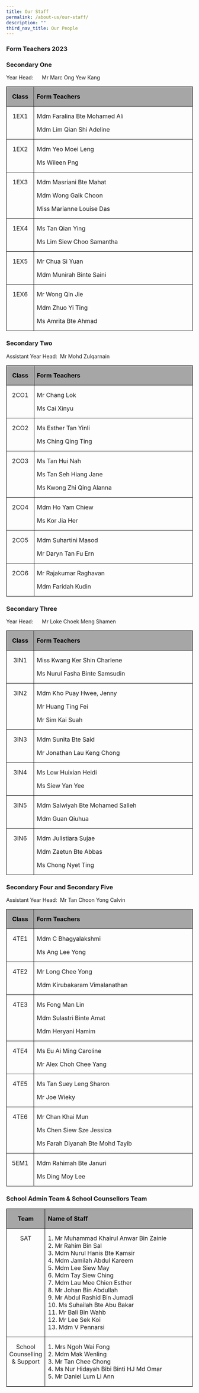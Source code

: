 ```yaml
---
title: Our Staff
permalink: /about-us/our-staff/
description: ""
third_nav_title: Our People
---
```

### Form Teachers 2023
### **Secondary One**

Year Head:&nbsp;&nbsp;&nbsp;&nbsp;&nbsp; Mr Marc Ong Yew Kang
<table style="border-collapse:collapse;border:none;mso-border-alt:solid windowtext .5pt;
 mso-yfti-tbllook:1184;mso-padding-alt:0cm 5.4pt 0cm 5.4pt" cellpadding="0" cellspacing="0" border="1" class="MsoTableGrid"><tbody><tr style="mso-yfti-irow:0;mso-yfti-firstrow:yes"><td style="width:49.25pt;border:solid windowtext 1.0pt;
  mso-border-alt:solid windowtext .5pt;background:#A6A6A6;mso-background-themecolor:
  background1;mso-background-themeshade:166;padding:0cm 5.4pt 0cm 5.4pt" valign="top" width="66"><p style="text-align:center" align="center" class="MsoNoSpacing"><b><span style="font-size:12.0pt;color:black;mso-color-alt:windowtext">Class</span></b><b><span style="font-size:12.0pt"></span></b></p></td><td style="width:418.25pt;border:solid windowtext 1.0pt;
  border-left:none;mso-border-left-alt:solid windowtext .5pt;mso-border-alt:
  solid windowtext .5pt;background:#A6A6A6;mso-background-themecolor:background1;
  mso-background-themeshade:166;padding:0cm 5.4pt 0cm 5.4pt" valign="top" width="558"><p class="MsoNoSpacing"><b><span style="font-size:12.0pt;color:black;
  mso-color-alt:windowtext">Form Teachers</span></b><b><span style="font-size:
  12.0pt"></span></b></p></td></tr><tr style="mso-yfti-irow:1"><td style="width:49.25pt;border:solid windowtext 1.0pt;
  border-top:none;mso-border-top-alt:solid windowtext .5pt;mso-border-alt:solid windowtext .5pt;
  padding:0cm 5.4pt 0cm 5.4pt" valign="top" width="66"><p style="text-align:center" align="center" class="MsoNoSpacing"><span style="font-size:12.0pt">1EX1</span></p></td><td style="width:418.25pt;border-top:none;border-left:
  none;border-bottom:solid windowtext 1.0pt;border-right:solid windowtext 1.0pt;
  mso-border-top-alt:solid windowtext .5pt;mso-border-left-alt:solid windowtext .5pt;
  mso-border-alt:solid windowtext .5pt;padding:0cm 5.4pt 0cm 5.4pt" valign="top" width="558"><p class="MsoNoSpacing"><span style="font-size:12.0pt">Mdm Faralina Bte Mohamed Ali</span></p><p class="MsoNoSpacing"><span style="font-size:12.0pt">Mdm Lim Qian Shi Adeline</span></p></td></tr><tr style="mso-yfti-irow:2"><td style="width:49.25pt;border:solid windowtext 1.0pt;
  border-top:none;mso-border-top-alt:solid windowtext .5pt;mso-border-alt:solid windowtext .5pt;
  padding:0cm 5.4pt 0cm 5.4pt" valign="top" width="66"><p style="text-align:center" align="center" class="MsoNoSpacing"><span style="font-size:12.0pt">1EX2</span></p></td><td style="width:418.25pt;border-top:none;border-left:
  none;border-bottom:solid windowtext 1.0pt;border-right:solid windowtext 1.0pt;
  mso-border-top-alt:solid windowtext .5pt;mso-border-left-alt:solid windowtext .5pt;
  mso-border-alt:solid windowtext .5pt;padding:0cm 5.4pt 0cm 5.4pt" valign="top" width="558"><p class="MsoNoSpacing"><span style="font-size:12.0pt">Mdm Yeo Moei Leng</span></p><p class="MsoNoSpacing"><span style="font-size:12.0pt">Ms Wileen Png</span></p></td></tr><tr style="mso-yfti-irow:3"><td style="width:49.25pt;border:solid windowtext 1.0pt;
  border-top:none;mso-border-top-alt:solid windowtext .5pt;mso-border-alt:solid windowtext .5pt;
  padding:0cm 5.4pt 0cm 5.4pt" valign="top" width="66"><p style="text-align:center" align="center" class="MsoNoSpacing"><span style="font-size:12.0pt">1EX3</span></p></td><td style="width:418.25pt;border-top:none;border-left:
  none;border-bottom:solid windowtext 1.0pt;border-right:solid windowtext 1.0pt;
  mso-border-top-alt:solid windowtext .5pt;mso-border-left-alt:solid windowtext .5pt;
  mso-border-alt:solid windowtext .5pt;padding:0cm 5.4pt 0cm 5.4pt" valign="top" width="558"><p class="MsoNoSpacing"><span style="font-size:12.0pt">Mdm Masriani Bte Mahat</span></p><p class="MsoNoSpacing"><span style="font-size:12.0pt">Mdm Wong Gaik Choon</span></p><p class="MsoNoSpacing"><span style="font-size:12.0pt">Miss Marianne Louise Das</span></p></td></tr><tr style="mso-yfti-irow:4"><td style="width:49.25pt;border:solid windowtext 1.0pt;
  border-top:none;mso-border-top-alt:solid windowtext .5pt;mso-border-alt:solid windowtext .5pt;
  padding:0cm 5.4pt 0cm 5.4pt" valign="top" width="66"><p style="text-align:center" align="center" class="MsoNoSpacing"><span style="font-size:12.0pt">1EX4</span></p></td><td style="width:418.25pt;border-top:none;border-left:
  none;border-bottom:solid windowtext 1.0pt;border-right:solid windowtext 1.0pt;
  mso-border-top-alt:solid windowtext .5pt;mso-border-left-alt:solid windowtext .5pt;
  mso-border-alt:solid windowtext .5pt;padding:0cm 5.4pt 0cm 5.4pt" valign="top" width="558"><p class="MsoNoSpacing"><span style="font-size:12.0pt">Ms Tan Qian Ying</span></p><p class="MsoNoSpacing"><span style="font-size:12.0pt">Ms Lim Siew Choo Samantha</span></p></td></tr><tr style="mso-yfti-irow:5"><td style="width:49.25pt;border:solid windowtext 1.0pt;
  border-top:none;mso-border-top-alt:solid windowtext .5pt;mso-border-alt:solid windowtext .5pt;
  padding:0cm 5.4pt 0cm 5.4pt" valign="top" width="66"><p style="text-align:center" align="center" class="MsoNoSpacing"><span style="font-size:12.0pt">1EX5</span></p></td><td style="width:418.25pt;border-top:none;border-left:
  none;border-bottom:solid windowtext 1.0pt;border-right:solid windowtext 1.0pt;
  mso-border-top-alt:solid windowtext .5pt;mso-border-left-alt:solid windowtext .5pt;
  mso-border-alt:solid windowtext .5pt;padding:0cm 5.4pt 0cm 5.4pt" valign="top" width="558"><p class="MsoNoSpacing"><span style="font-size:12.0pt">Mr Chua Si Yuan</span></p><p class="MsoNoSpacing"><span style="font-size:12.0pt">Mdm Munirah Binte Saini</span></p></td></tr><tr style="mso-yfti-irow:6;mso-yfti-lastrow:yes"><td style="width:49.25pt;border:solid windowtext 1.0pt;
  border-top:none;mso-border-top-alt:solid windowtext .5pt;mso-border-alt:solid windowtext .5pt;
  padding:0cm 5.4pt 0cm 5.4pt" valign="top" width="66"><p style="text-align:center" align="center" class="MsoNoSpacing"><span style="font-size:12.0pt">1EX6</span></p></td><td style="width:418.25pt;border-top:none;border-left:
  none;border-bottom:solid windowtext 1.0pt;border-right:solid windowtext 1.0pt;
  mso-border-top-alt:solid windowtext .5pt;mso-border-left-alt:solid windowtext .5pt;
  mso-border-alt:solid windowtext .5pt;padding:0cm 5.4pt 0cm 5.4pt" valign="top" width="558"><p class="MsoNoSpacing"><span style="font-size:12.0pt">Mr Wong Qin Jie</span></p><p class="MsoNoSpacing"><span style="font-size:12.0pt">Mdm Zhuo Yi Ting</span></p><p class="MsoNoSpacing"><span style="font-size:12.0pt">Ms Amrita Bte Ahmad</span></p></td></tr></tbody></table>

### **Secondary Two**
Assistant Year Head:&nbsp; Mr Mohd Zulqarnain
<table style="border-collapse:collapse;border:none;mso-border-alt:solid windowtext .5pt;
 mso-yfti-tbllook:1184;mso-padding-alt:0cm 5.4pt 0cm 5.4pt" cellpadding="0" cellspacing="0" border="1" class="MsoTableGrid"><tbody><tr style="mso-yfti-irow:0;mso-yfti-firstrow:yes"><td style="width:49.25pt;border:solid windowtext 1.0pt;
  mso-border-alt:solid windowtext .5pt;background:#A6A6A6;mso-background-themecolor:
  background1;mso-background-themeshade:166;padding:0cm 5.4pt 0cm 5.4pt" valign="top" width="66"><p style="text-align:center" align="center" class="MsoNoSpacing"><b><span style="font-size:12.0pt;color:black;mso-color-alt:windowtext">Class</span></b><b><span style="font-size:12.0pt"></span></b></p></td><td style="width:418.25pt;border:solid windowtext 1.0pt;
  border-left:none;mso-border-left-alt:solid windowtext .5pt;mso-border-alt:
  solid windowtext .5pt;background:#A6A6A6;mso-background-themecolor:background1;
  mso-background-themeshade:166;padding:0cm 5.4pt 0cm 5.4pt" valign="top" width="558"><p class="MsoNoSpacing"><b><span style="font-size:12.0pt;color:black;
  mso-color-alt:windowtext">Form Teachers</span></b><b><span style="font-size:
  12.0pt"></span></b></p></td></tr><tr style="mso-yfti-irow:1"><td style="width:49.25pt;border:solid windowtext 1.0pt;
  border-top:none;mso-border-top-alt:solid windowtext .5pt;mso-border-alt:solid windowtext .5pt;
  padding:0cm 5.4pt 0cm 5.4pt" valign="top" width="66"><p style="text-align:center" align="center" class="MsoNoSpacing"><span style="font-size:12.0pt">2CO1</span></p></td><td style="width:418.25pt;border-top:none;border-left:
  none;border-bottom:solid windowtext 1.0pt;border-right:solid windowtext 1.0pt;
  mso-border-top-alt:solid windowtext .5pt;mso-border-left-alt:solid windowtext .5pt;
  mso-border-alt:solid windowtext .5pt;padding:0cm 5.4pt 0cm 5.4pt" valign="top" width="558"><p class="MsoNoSpacing"><span style="font-size:12.0pt">Mr Chang Lok</span></p><p class="MsoNoSpacing"><span style="font-size:12.0pt">Ms Cai Xinyu</span></p></td></tr><tr style="mso-yfti-irow:2"><td style="width:49.25pt;border:solid windowtext 1.0pt;
  border-top:none;mso-border-top-alt:solid windowtext .5pt;mso-border-alt:solid windowtext .5pt;
  padding:0cm 5.4pt 0cm 5.4pt" valign="top" width="66"><p style="text-align:center" align="center" class="MsoNoSpacing"><span style="font-size:12.0pt">2CO2</span></p></td><td style="width:418.25pt;border-top:none;border-left:
  none;border-bottom:solid windowtext 1.0pt;border-right:solid windowtext 1.0pt;
  mso-border-top-alt:solid windowtext .5pt;mso-border-left-alt:solid windowtext .5pt;
  mso-border-alt:solid windowtext .5pt;padding:0cm 5.4pt 0cm 5.4pt" valign="top" width="558"><p class="MsoNoSpacing"><span style="font-size:12.0pt">Ms Esther Tan Yinli</span></p><p class="MsoNoSpacing"><span style="font-size:12.0pt">Ms Ching Qing Ting</span></p></td></tr><tr style="mso-yfti-irow:3"><td style="width:49.25pt;border:solid windowtext 1.0pt;
  border-top:none;mso-border-top-alt:solid windowtext .5pt;mso-border-alt:solid windowtext .5pt;
  padding:0cm 5.4pt 0cm 5.4pt" valign="top" width="66"><p style="text-align:center" align="center" class="MsoNoSpacing"><span style="font-size:12.0pt">2CO3</span></p></td><td style="width:418.25pt;border-top:none;border-left:
  none;border-bottom:solid windowtext 1.0pt;border-right:solid windowtext 1.0pt;
  mso-border-top-alt:solid windowtext .5pt;mso-border-left-alt:solid windowtext .5pt;
  mso-border-alt:solid windowtext .5pt;padding:0cm 5.4pt 0cm 5.4pt" valign="top" width="558"><p class="MsoNoSpacing"><span style="font-size:12.0pt">Ms Tan Hui Nah</span></p><p class="MsoNoSpacing"><span style="font-size:12.0pt">Ms Tan Seh Hiang Jane</span></p><p class="MsoNoSpacing"><span style="font-size:12.0pt">Ms Kwong Zhi Qing Alanna</span></p></td></tr><tr style="mso-yfti-irow:4"><td style="width:49.25pt;border:solid windowtext 1.0pt;
  border-top:none;mso-border-top-alt:solid windowtext .5pt;mso-border-alt:solid windowtext .5pt;
  padding:0cm 5.4pt 0cm 5.4pt" valign="top" width="66"><p style="text-align:center" align="center" class="MsoNoSpacing"><span style="font-size:12.0pt">2CO4</span></p></td><td style="width:418.25pt;border-top:none;border-left:
  none;border-bottom:solid windowtext 1.0pt;border-right:solid windowtext 1.0pt;
  mso-border-top-alt:solid windowtext .5pt;mso-border-left-alt:solid windowtext .5pt;
  mso-border-alt:solid windowtext .5pt;padding:0cm 5.4pt 0cm 5.4pt" valign="top" width="558"><p class="MsoNoSpacing"><span style="font-size:12.0pt">Mdm Ho Yam Chiew</span></p><p class="MsoNoSpacing"><span style="font-size:12.0pt">Ms Kor Jia Her</span></p></td></tr><tr style="mso-yfti-irow:5"><td style="width:49.25pt;border:solid windowtext 1.0pt;
  border-top:none;mso-border-top-alt:solid windowtext .5pt;mso-border-alt:solid windowtext .5pt;
  padding:0cm 5.4pt 0cm 5.4pt" valign="top" width="66"><p style="text-align:center" align="center" class="MsoNoSpacing"><span style="font-size:12.0pt">2CO5</span></p></td><td style="width:418.25pt;border-top:none;border-left:
  none;border-bottom:solid windowtext 1.0pt;border-right:solid windowtext 1.0pt;
  mso-border-top-alt:solid windowtext .5pt;mso-border-left-alt:solid windowtext .5pt;
  mso-border-alt:solid windowtext .5pt;padding:0cm 5.4pt 0cm 5.4pt" valign="top" width="558"><p class="MsoNoSpacing"><span style="font-size:12.0pt">Mdm Suhartini Masod</span></p><p class="MsoNoSpacing"><span style="font-size:12.0pt">Mr Daryn Tan Fu Ern</span></p></td></tr><tr style="mso-yfti-irow:6;mso-yfti-lastrow:yes"><td style="width:49.25pt;border:solid windowtext 1.0pt;
  border-top:none;mso-border-top-alt:solid windowtext .5pt;mso-border-alt:solid windowtext .5pt;
  padding:0cm 5.4pt 0cm 5.4pt" valign="top" width="66"><p style="text-align:center" align="center" class="MsoNoSpacing"><span style="font-size:12.0pt">2CO6</span></p></td><td style="width:418.25pt;border-top:none;border-left:
  none;border-bottom:solid windowtext 1.0pt;border-right:solid windowtext 1.0pt;
  mso-border-top-alt:solid windowtext .5pt;mso-border-left-alt:solid windowtext .5pt;
  mso-border-alt:solid windowtext .5pt;padding:0cm 5.4pt 0cm 5.4pt" valign="top" width="558"><p class="MsoNoSpacing"><span style="font-size:12.0pt">Mr Rajakumar Raghavan</span></p><p class="MsoNoSpacing"><span style="font-size:12.0pt">Mdm Faridah Kudin</span></p></td></tr></tbody></table>

### **Secondary Three**
Year Head:&nbsp;&nbsp;&nbsp;&nbsp;&nbsp; Mr Loke Choek Meng Shamen

<table style="border-collapse:collapse;border:none;mso-border-alt:solid windowtext .5pt;
 mso-yfti-tbllook:1184;mso-padding-alt:0cm 5.4pt 0cm 5.4pt" cellpadding="0" cellspacing="0" border="1" class="MsoTableGrid"><tbody><tr style="mso-yfti-irow:0;mso-yfti-firstrow:yes"><td style="width:49.25pt;border:solid windowtext 1.0pt;
  mso-border-alt:solid windowtext .5pt;background:#A6A6A6;mso-background-themecolor:
  background1;mso-background-themeshade:166;padding:0cm 5.4pt 0cm 5.4pt" valign="top" width="66"><p style="text-align:center" align="center" class="MsoNoSpacing"><b><span style="font-size:12.0pt;color:black;mso-color-alt:windowtext">Class</span></b><b><span style="font-size:12.0pt"></span></b></p></td><td style="width:418.25pt;border:solid windowtext 1.0pt;
  border-left:none;mso-border-left-alt:solid windowtext .5pt;mso-border-alt:
  solid windowtext .5pt;background:#A6A6A6;mso-background-themecolor:background1;
  mso-background-themeshade:166;padding:0cm 5.4pt 0cm 5.4pt" valign="top" width="558"><p class="MsoNoSpacing"><b><span style="font-size:12.0pt;color:black;
  mso-color-alt:windowtext">Form Teachers</span></b><b><span style="font-size:
  12.0pt"></span></b></p></td></tr><tr style="mso-yfti-irow:1"><td style="width:49.25pt;border:solid windowtext 1.0pt;
  border-top:none;mso-border-top-alt:solid windowtext .5pt;mso-border-alt:solid windowtext .5pt;
  padding:0cm 5.4pt 0cm 5.4pt" valign="top" width="66"><p style="text-align:center" align="center" class="MsoNoSpacing"><span style="font-size:12.0pt">3IN1</span></p></td><td style="width:418.25pt;border-top:none;border-left:
  none;border-bottom:solid windowtext 1.0pt;border-right:solid windowtext 1.0pt;
  mso-border-top-alt:solid windowtext .5pt;mso-border-left-alt:solid windowtext .5pt;
  mso-border-alt:solid windowtext .5pt;padding:0cm 5.4pt 0cm 5.4pt" valign="top" width="558"><p class="MsoNoSpacing"><span style="font-size:12.0pt">Miss Kwang Ker Shin Charlene</span></p><p class="MsoNoSpacing"><span style="font-size:12.0pt">Ms Nurul Fasha Binte Samsudin</span></p></td></tr><tr style="mso-yfti-irow:2"><td style="width:49.25pt;border:solid windowtext 1.0pt;
  border-top:none;mso-border-top-alt:solid windowtext .5pt;mso-border-alt:solid windowtext .5pt;
  padding:0cm 5.4pt 0cm 5.4pt" valign="top" width="66"><p style="text-align:center" align="center" class="MsoNoSpacing"><span style="font-size:12.0pt">3IN2</span></p></td><td style="width:418.25pt;border-top:none;border-left:
  none;border-bottom:solid windowtext 1.0pt;border-right:solid windowtext 1.0pt;
  mso-border-top-alt:solid windowtext .5pt;mso-border-left-alt:solid windowtext .5pt;
  mso-border-alt:solid windowtext .5pt;padding:0cm 5.4pt 0cm 5.4pt" valign="top" width="558"><p class="MsoNoSpacing"><span style="font-size:12.0pt">Mdm Kho Puay Hwee, Jenny</span></p><p class="MsoNoSpacing"><span style="font-size:12.0pt">Mr Huang Ting Fei</span></p><p class="MsoNoSpacing"><span style="font-size:12.0pt">Mr Sim Kai Suah</span></p></td></tr><tr style="mso-yfti-irow:3"><td style="width:49.25pt;border:solid windowtext 1.0pt;
  border-top:none;mso-border-top-alt:solid windowtext .5pt;mso-border-alt:solid windowtext .5pt;
  padding:0cm 5.4pt 0cm 5.4pt" valign="top" width="66"><p style="text-align:center" align="center" class="MsoNoSpacing"><span style="font-size:12.0pt">3IN3</span></p></td><td style="width:418.25pt;border-top:none;border-left:
  none;border-bottom:solid windowtext 1.0pt;border-right:solid windowtext 1.0pt;
  mso-border-top-alt:solid windowtext .5pt;mso-border-left-alt:solid windowtext .5pt;
  mso-border-alt:solid windowtext .5pt;padding:0cm 5.4pt 0cm 5.4pt" valign="top" width="558"><p class="MsoNoSpacing"><span style="font-size:12.0pt">Mdm Sunita Bte Said</span></p><p class="MsoNoSpacing"><span style="font-size:12.0pt">Mr Jonathan Lau Keng Chong</span></p></td></tr><tr style="mso-yfti-irow:4"><td style="width:49.25pt;border:solid windowtext 1.0pt;
  border-top:none;mso-border-top-alt:solid windowtext .5pt;mso-border-alt:solid windowtext .5pt;
  padding:0cm 5.4pt 0cm 5.4pt" valign="top" width="66"><p style="text-align:center" align="center" class="MsoNoSpacing"><span style="font-size:12.0pt">3IN4</span></p></td><td style="width:418.25pt;border-top:none;border-left:
  none;border-bottom:solid windowtext 1.0pt;border-right:solid windowtext 1.0pt;
  mso-border-top-alt:solid windowtext .5pt;mso-border-left-alt:solid windowtext .5pt;
  mso-border-alt:solid windowtext .5pt;padding:0cm 5.4pt 0cm 5.4pt" valign="top" width="558"><p class="MsoNoSpacing"><span style="font-size:12.0pt">Ms Low Huixian Heidi</span></p><p class="MsoNoSpacing"><span style="font-size:12.0pt">Ms Siew Yan Yee</span></p></td></tr><tr style="mso-yfti-irow:5"><td style="width:49.25pt;border:solid windowtext 1.0pt;
  border-top:none;mso-border-top-alt:solid windowtext .5pt;mso-border-alt:solid windowtext .5pt;
  padding:0cm 5.4pt 0cm 5.4pt" valign="top" width="66"><p style="text-align:center" align="center" class="MsoNoSpacing"><span style="font-size:12.0pt">3IN5</span></p></td><td style="width:418.25pt;border-top:none;border-left:
  none;border-bottom:solid windowtext 1.0pt;border-right:solid windowtext 1.0pt;
  mso-border-top-alt:solid windowtext .5pt;mso-border-left-alt:solid windowtext .5pt;
  mso-border-alt:solid windowtext .5pt;padding:0cm 5.4pt 0cm 5.4pt" valign="top" width="558"><p class="MsoNoSpacing"><span style="font-size:12.0pt">Mdm Salwiyah Bte Mohamed Salleh</span></p><p class="MsoNoSpacing"><span style="font-size:12.0pt">Mdm Guan Qiuhua</span></p></td></tr><tr style="mso-yfti-irow:6;mso-yfti-lastrow:yes"><td style="width:49.25pt;border:solid windowtext 1.0pt;
  border-top:none;mso-border-top-alt:solid windowtext .5pt;mso-border-alt:solid windowtext .5pt;
  padding:0cm 5.4pt 0cm 5.4pt" valign="top" width="66"><p style="text-align:center" align="center" class="MsoNoSpacing"><span style="font-size:12.0pt">3IN6</span></p></td><td style="width:418.25pt;border-top:none;border-left:
  none;border-bottom:solid windowtext 1.0pt;border-right:solid windowtext 1.0pt;
  mso-border-top-alt:solid windowtext .5pt;mso-border-left-alt:solid windowtext .5pt;
  mso-border-alt:solid windowtext .5pt;padding:0cm 5.4pt 0cm 5.4pt" valign="top" width="558"><p class="MsoNoSpacing"><span style="font-size:12.0pt">Mdm Julistiara Sujae</span></p><p class="MsoNoSpacing"><span style="font-size:12.0pt">Mdm Zaetun Bte Abbas</span></p><p class="MsoNoSpacing"><span style="font-size:12.0pt">Ms Chong Nyet Ting</span></p></td></tr></tbody></table>

### **Secondary Four and Secondary Five**

Assistant Year Head:&nbsp; Mr Tan Choon Yong Calvin

<table style="border-collapse:collapse;border:none;mso-border-alt:solid windowtext .5pt;
 mso-yfti-tbllook:1184;mso-padding-alt:0cm 5.4pt 0cm 5.4pt" cellpadding="0" cellspacing="0" border="1" class="MsoTableGrid"><tbody><tr style="mso-yfti-irow:0;mso-yfti-firstrow:yes"><td style="width:49.25pt;border:solid windowtext 1.0pt;
  mso-border-alt:solid windowtext .5pt;background:#A6A6A6;mso-background-themecolor:
  background1;mso-background-themeshade:166;padding:0cm 5.4pt 0cm 5.4pt" valign="top" width="66"><p style="text-align:center" align="center" class="MsoNoSpacing"><b><span style="font-size:12.0pt;color:black;mso-color-alt:windowtext">Class</span></b><b><span style="font-size:12.0pt"></span></b></p></td><td style="width:418.25pt;border:solid windowtext 1.0pt;
  border-left:none;mso-border-left-alt:solid windowtext .5pt;mso-border-alt:
  solid windowtext .5pt;background:#A6A6A6;mso-background-themecolor:background1;
  mso-background-themeshade:166;padding:0cm 5.4pt 0cm 5.4pt" valign="top" width="558"><p class="MsoNoSpacing"><b><span style="font-size:12.0pt;color:black;
  mso-color-alt:windowtext">Form Teachers</span></b><b><span style="font-size:
  12.0pt"></span></b></p></td></tr><tr style="mso-yfti-irow:1"><td style="width:49.25pt;border:solid windowtext 1.0pt;
  border-top:none;mso-border-top-alt:solid windowtext .5pt;mso-border-alt:solid windowtext .5pt;
  padding:0cm 5.4pt 0cm 5.4pt" valign="top" width="66"><p style="text-align:center" align="center" class="MsoNoSpacing"><span style="font-size:12.0pt">4TE1</span></p></td><td style="width:418.25pt;border-top:none;border-left:
  none;border-bottom:solid windowtext 1.0pt;border-right:solid windowtext 1.0pt;
  mso-border-top-alt:solid windowtext .5pt;mso-border-left-alt:solid windowtext .5pt;
  mso-border-alt:solid windowtext .5pt;padding:0cm 5.4pt 0cm 5.4pt" valign="top" width="558"><p class="MsoNoSpacing"><span style="font-size:12.0pt">Mdm C Bhagyalakshmi</span></p><p class="MsoNoSpacing"><span style="font-size:12.0pt">Ms Ang Lee Yong</span></p></td></tr><tr style="mso-yfti-irow:2"><td style="width:49.25pt;border:solid windowtext 1.0pt;
  border-top:none;mso-border-top-alt:solid windowtext .5pt;mso-border-alt:solid windowtext .5pt;
  padding:0cm 5.4pt 0cm 5.4pt" valign="top" width="66"><p style="text-align:center" align="center" class="MsoNoSpacing"><span style="font-size:12.0pt">4TE2</span></p></td><td style="width:418.25pt;border-top:none;border-left:
  none;border-bottom:solid windowtext 1.0pt;border-right:solid windowtext 1.0pt;
  mso-border-top-alt:solid windowtext .5pt;mso-border-left-alt:solid windowtext .5pt;
  mso-border-alt:solid windowtext .5pt;padding:0cm 5.4pt 0cm 5.4pt" valign="top" width="558"><p class="MsoNoSpacing"><span style="font-size:12.0pt">Mr Long Chee Yong</span></p><p class="MsoNoSpacing"><span style="font-size:12.0pt">Mdm Kirubakaram Vimalanathan</span></p></td></tr><tr style="mso-yfti-irow:3"><td style="width:49.25pt;border:solid windowtext 1.0pt;
  border-top:none;mso-border-top-alt:solid windowtext .5pt;mso-border-alt:solid windowtext .5pt;
  padding:0cm 5.4pt 0cm 5.4pt" valign="top" width="66"><p style="text-align:center" align="center" class="MsoNoSpacing"><span style="font-size:12.0pt">4TE3</span></p></td><td style="width:418.25pt;border-top:none;border-left:
  none;border-bottom:solid windowtext 1.0pt;border-right:solid windowtext 1.0pt;
  mso-border-top-alt:solid windowtext .5pt;mso-border-left-alt:solid windowtext .5pt;
  mso-border-alt:solid windowtext .5pt;padding:0cm 5.4pt 0cm 5.4pt" valign="top" width="558"><p class="MsoNoSpacing"><span style="font-size:12.0pt">Ms Fong Man Lin</span></p><p class="MsoNoSpacing"><span style="font-size:12.0pt">Mdm Sulastri Binte Amat</span></p><p class="MsoNoSpacing"><span style="font-size:12.0pt">Mdm Heryani Hamim</span></p></td></tr><tr style="mso-yfti-irow:4"><td style="width:49.25pt;border:solid windowtext 1.0pt;
  border-top:none;mso-border-top-alt:solid windowtext .5pt;mso-border-alt:solid windowtext .5pt;
  padding:0cm 5.4pt 0cm 5.4pt" valign="top" width="66"><p style="text-align:center" align="center" class="MsoNoSpacing"><span style="font-size:12.0pt">4TE4</span></p></td><td style="width:418.25pt;border-top:none;border-left:
  none;border-bottom:solid windowtext 1.0pt;border-right:solid windowtext 1.0pt;
  mso-border-top-alt:solid windowtext .5pt;mso-border-left-alt:solid windowtext .5pt;
  mso-border-alt:solid windowtext .5pt;padding:0cm 5.4pt 0cm 5.4pt" valign="top" width="558"><p class="MsoNoSpacing"><span style="font-size:12.0pt">Ms Eu Ai Ming Caroline</span></p><p class="MsoNoSpacing"><span style="font-size:12.0pt">Mr Alex Choh Chee Yang</span></p></td></tr><tr style="mso-yfti-irow:5"><td style="width:49.25pt;border:solid windowtext 1.0pt;
  border-top:none;mso-border-top-alt:solid windowtext .5pt;mso-border-alt:solid windowtext .5pt;
  padding:0cm 5.4pt 0cm 5.4pt" valign="top" width="66"><p style="text-align:center" align="center" class="MsoNoSpacing"><span style="font-size:12.0pt">4TE5</span></p></td><td style="width:418.25pt;border-top:none;border-left:
  none;border-bottom:solid windowtext 1.0pt;border-right:solid windowtext 1.0pt;
  mso-border-top-alt:solid windowtext .5pt;mso-border-left-alt:solid windowtext .5pt;
  mso-border-alt:solid windowtext .5pt;padding:0cm 5.4pt 0cm 5.4pt" valign="top" width="558"><p class="MsoNoSpacing"><span style="font-size:12.0pt">Ms Tan Suey Leng Sharon</span></p><p class="MsoNoSpacing"><span style="font-size:12.0pt">Mr Joe Wieky</span></p></td></tr><tr style="mso-yfti-irow:6"><td style="width:49.25pt;border:solid windowtext 1.0pt;
  border-top:none;mso-border-top-alt:solid windowtext .5pt;mso-border-alt:solid windowtext .5pt;
  padding:0cm 5.4pt 0cm 5.4pt" valign="top" width="66"><p style="text-align:center" align="center" class="MsoNoSpacing"><span style="font-size:12.0pt">4TE6</span></p></td><td style="width:418.25pt;border-top:none;border-left:
  none;border-bottom:solid windowtext 1.0pt;border-right:solid windowtext 1.0pt;
  mso-border-top-alt:solid windowtext .5pt;mso-border-left-alt:solid windowtext .5pt;
  mso-border-alt:solid windowtext .5pt;padding:0cm 5.4pt 0cm 5.4pt" valign="top" width="558"><p class="MsoNoSpacing"><span style="font-size:12.0pt">Mr Chan Khai Mun</span></p><p class="MsoNoSpacing"><span style="font-size:12.0pt">Ms Chen Siew Sze Jessica</span></p><p class="MsoNoSpacing"><span style="font-size:12.0pt">Ms Farah Diyanah Bte Mohd Tayib</span></p></td></tr><tr style="mso-yfti-irow:7;mso-yfti-lastrow:yes"><td style="width:49.25pt;border:solid windowtext 1.0pt;
  border-top:none;mso-border-top-alt:solid windowtext .5pt;mso-border-alt:solid windowtext .5pt;
  padding:0cm 5.4pt 0cm 5.4pt" valign="top" width="66"><p style="text-align:center" align="center" class="MsoNoSpacing"><span style="font-size:12.0pt">5EM1</span></p></td><td style="width:418.25pt;border-top:none;border-left:
  none;border-bottom:solid windowtext 1.0pt;border-right:solid windowtext 1.0pt;
  mso-border-top-alt:solid windowtext .5pt;mso-border-left-alt:solid windowtext .5pt;
  mso-border-alt:solid windowtext .5pt;padding:0cm 5.4pt 0cm 5.4pt" valign="top" width="558"><p class="MsoNoSpacing"><span style="font-size:12.0pt">Mdm Rahimah Bte Januri</span></p><p class="MsoNoSpacing"><span style="font-size:12.0pt">Ms Ding Moy Lee</span></p></td></tr></tbody></table>
	
### **School Admin Team &amp; School Counsellors Team**

<table style="border-collapse:collapse;border:none;mso-border-alt:solid windowtext .5pt;
 mso-yfti-tbllook:1184;mso-padding-alt:0cm 5.4pt 0cm 5.4pt" cellpadding="0" cellspacing="0" border="1" class="MsoTableGrid"><tbody><tr style="mso-yfti-irow:0;mso-yfti-firstrow:yes"><td style="width:49.25pt;border:solid windowtext 1.0pt;
  mso-border-alt:solid windowtext .5pt;background:#A6A6A6;mso-background-themecolor:
  background1;mso-background-themeshade:166;padding:0cm 5.4pt 0cm 5.4pt" valign="top" width="66"><p style="text-align:center" align="center" class="MsoNoSpacing"><b><span style="font-size:12.0pt;color:black;mso-color-alt:windowtext">Team</span></b><b><span style="font-size:12.0pt"></span></b></p></td><td style="width:418.25pt;border:solid windowtext 1.0pt;
  border-left:none;mso-border-left-alt:solid windowtext .5pt;mso-border-alt:
  solid windowtext .5pt;background:#A6A6A6;mso-background-themecolor:background1;
  mso-background-themeshade:166;padding:0cm 5.4pt 0cm 5.4pt" valign="top" width="558"><p class="MsoNoSpacing"><b><span style="font-size:12.0pt;color:black;
  mso-color-alt:windowtext">Name of Staff</span></b><b><span style="font-size:
  12.0pt"></span></b></p></td></tr><tr style="mso-yfti-irow:1"><td style="width:49.25pt;border:solid windowtext 1.0pt;
  border-top:none;mso-border-top-alt:solid windowtext .5pt;mso-border-alt:solid windowtext .5pt;
  padding:0cm 5.4pt 0cm 5.4pt" valign="top" width="66"><p style="text-align:center" align="center" class="MsoNoSpacing"><span style="font-size:12.0pt">SAT</span></p></td><td style="width:418.25pt;border-top:none;border-left:
  none;border-bottom:solid windowtext 1.0pt;border-right:solid windowtext 1.0pt;
  mso-border-top-alt:solid windowtext .5pt;mso-border-left-alt:solid windowtext .5pt;
  mso-border-alt:solid windowtext .5pt;padding:0cm 5.4pt 0cm 5.4pt" valign="top" width="558"><p class="MsoNoSpacing"><span style="font-size:12.0pt">1. Mr Muhammad Khairul Anwar Bin Zainie<br>2. Mr Rahim Bin Sal<br>3. Mdm Nurul Hanis Bte Kamsir<br>4. Mdm Jamilah Abdul Kareem<br>5. Mdm Lee Siew May<br>6. Mdm Tay Siew Ching<br>7. Mdm Lau Mee Chien Esther<br>8. Mr Johan Bin Abdullah<br> 9. Mr Abdul Rashid Bin Jumadi<br> 10. Ms Suhailah Bte Abu Bakar<br>11. Mr Bali Bin Wahb<br>12. Mr Lee Sek Koi<br>13. Mdm V Pennarsi</span></p></td></tr><tr style="mso-yfti-irow:2"><td style="width:49.25pt;border:solid windowtext 1.0pt;
  border-top:none;mso-border-top-alt:solid windowtext .5pt;mso-border-alt:solid windowtext .5pt;
  padding:0cm 5.4pt 0cm 5.4pt" valign="top" width="66"><p style="text-align:center" align="center" class="MsoNoSpacing"><span style="font-size:12.0pt">School Counselling &amp; Support</span></p></td><td style="width:418.25pt;border-top:none;border-left:
  none;border-bottom:solid windowtext 1.0pt;border-right:solid windowtext 1.0pt;
  mso-border-top-alt:solid windowtext .5pt;mso-border-left-alt:solid windowtext .5pt;
  mso-border-alt:solid windowtext .5pt;padding:0cm 5.4pt 0cm 5.4pt" valign="top" width="558"><p class="MsoNoSpacing"><span style="font-size:12.0pt">1. Mrs Ngoh Wai Fong<br>2. Mdm Mak Wenling<br>3. Mr Tan Chee Chong<br>4. Ms Nur Hidayah Bibi Binti HJ Md Omar<br>5. Mr Daniel Lum Li Ann</span></p><p class="MsoNoSpacing"><span style="font-size:12.0pt"></span></p></td></tr><tr style="mso-yfti-irow:3"><td style="width:49.25pt;border:solid windowtext 1.0pt;
  border-top:none;mso-border-top-alt:solid windowtext .5pt;mso-border-alt:solid windowtext .5pt;
  padding:0cm 5.4pt 0cm 5.4pt" valign="top" width="66"></td></tr></tbody></table>